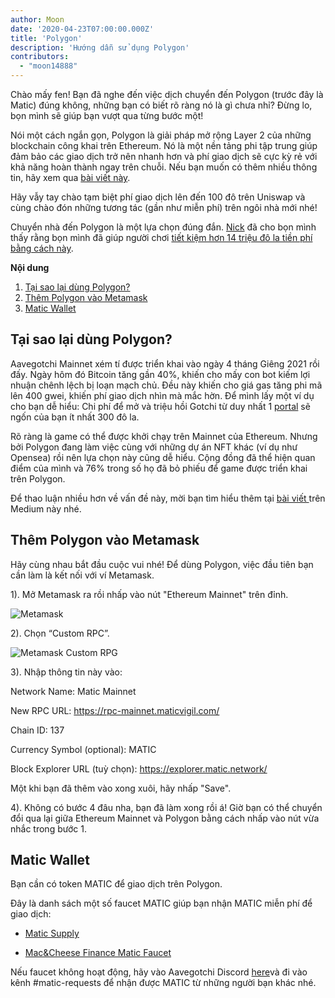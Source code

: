 ```yaml
---
author: Moon
date: '2020-04-23T07:00:00.000Z'
title: 'Polygon'
description: 'Hướng dẫn sử dụng Polygon'
contributors:
  - "moon14888"
---
```


Chào mấy fen! Bạn đã nghe đến việc dịch chuyển đến Polygon (trước đây là Matic) đúng không, những bạn có biết rõ ràng nó là gì chưa nhỉ? Đừng lo, bọn mình sẽ giúp bạn vượt qua từng bước một!

Nói một cách ngắn gọn, Polygon là giải pháp mở rộng Layer 2 của những blockchain công khai trên Ethereum. Nó là một nền tảng phi tập trung giúp đảm bảo các giao dịch trở nên nhanh hơn và phí giao dịch sẽ cực kỳ rẻ với khả năng hoàn thành ngay trên chuỗi. Nếu bạn muốn có thêm nhiều thông tin, hãy xem qua [bài viết này](https://medium.com/matic-network/what-is-matic-network-466a2c493ae1).

Hãy vẫy tay chào tạm biệt phí giao dịch lên đến 100 đô trên Uniswap và cùng chào đón những tương tác (gần như miễn phí) trên ngôi nhà mới nhé!

Chuyển nhà đến Polygon là một lựa chọn đúng đắn. [Nick](/team#nick-mudge) đã cho bọn mình thấy rằng bọn mình đã giúp người chơi [tiết kiệm hơn 14 triệu đô la tiền phí bằng cách này](https://twitter.com/mudgen/status/1372245486535639040).

<div class="contentsBox">

**Nội dung**

<ol>
<li><a href=#why-polygon->Tại sao lại dùng Polygon?</a></li>
<li><a href=#adding-polygon-to-your-metamask>Thêm Polygon vào Metamask</a></li>
<li><a href=#matic-faucet>Matic Wallet</a></li>
</ol>

</div>

## Tại sao lại dùng Polygon?

Aavegotchi Mainnet xém tí được triển khai vào ngày 4 tháng Giêng 2021 rồi đấy. Ngày hôm đó Bitcoin tăng gần 40%, khiến cho mấy con bot kiếm lợi nhuận chênh lệch bị loạn mạch chủ. Đều này khiến cho giá gas tăng phi mã lên 400 gwei, khiến phí giao dịch nhìn mà mắc hờn. Để mình lấy một ví dụ cho bạn dễ hiểu: Chi phí để mở và triệu hồi Gotchi từ duy nhất 1 [portal](/portals) sẽ ngốn của bạn ít nhất 300 đô la.

Rõ ràng là game có thể được khởi chạy trên Mainnet của Ethereum. Nhưng bởi Polygon đang làm việc cùng với những dự án NFT khác (ví dụ như Opensea) rồi nên lựa chọn này cũng dễ hiểu. Cộng đồng đã thể hiện quan điểm của mình và 76% trong số họ đã bỏ phiếu để game được triển khai trên Polygon.

Để thao luận nhiều hơn về vấn đề này, mời bạn tìm hiểu thêm tại [bài viết ](https://aavegotchi.medium.com/why-aavegotchi-chose-polygon-356238977fb2) trên Medium này nhé.

## Thêm Polygon vào Metamask

Hãy cùng nhau bắt đầu cuộc vui nhé! Để dùng Polygon, việc đầu tiên bạn cần làm là kết nối với ví Metamask.

1). Mở Metamask ra rồi nhấp vào nút "Ethereum Mainnet" trên đỉnh.

<img class = "bodyImage" src = "/polygon/metamask.png" alt = "Metamask" />

2). Chọn “Custom RPC”.

<img class = "bodyImage" src = "/polygon/metamask-custom-RPC.png" alt = "Metamask Custom RPG" />

3). Nhập thông tin này vào:

Network Name: Matic Mainnet

New RPC URL: https://rpc-mainnet.maticvigil.com/

Chain ID: 137

Currency Symbol (optional): MATIC

Block Explorer URL (tuỳ chọn): https://explorer.matic.network/

Một khi bạn đã thêm vào xong xuôi, hãy nhấp "Save".

4). Không có bước 4 đâu nha, bạn đã làm xong rồi á! Giờ bạn có thể chuyển đổi qua lại giữa Ethereum Mainnet và Polygon bằng cách nhấp vào nút vừa nhắc trong bước 1.

## Matic Wallet

Bạn cần có token MATIC để giao dịch trên Polygon.

Đây là danh sách một số faucet MATIC giúp bạn nhận MATIC miễn phí để giao dịch:

* [Matic Supply](https://matic.supply/)

* [Mac&Cheese Finance Matic Faucet](https://macncheese.finance/matic-polygon-mainnet-faucet.php)

Nếu faucet không hoạt động, hãy vào Aavegotchi Discord [here](https://discord.com/invite/NPwnWB6)và đi vào kênh #matic-requests để nhận được MATIC từ những người bạn khác nhé.